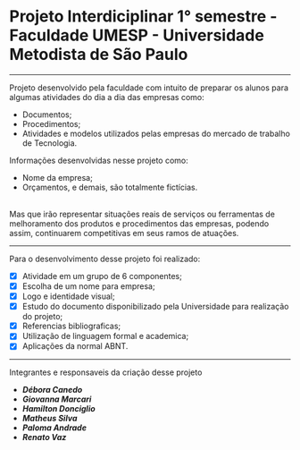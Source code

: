 # Projeto Interdiciplinar 1° semestre - Faculdade UMESP - Universidade Metodista de São Paulo 

---

<p>Projeto desenvolvido pela faculdade com intuito de preparar os alunos para algumas atividades do dia a dia das empresas como:</p>

* Documentos;
* Procedimentos;
* Atividades e modelos utilizados pelas empresas do mercado de trabalho de Tecnologia.

<p>Informações desenvolvidas nesse projeto como:</p>

* Nome da empresa;
* Orçamentos, e demais, são totalmente fictícias.

<br>Mas que irão representar situações reais de serviços ou ferramentas de melhoramento dos produtos e procedimentos das empresas, podendo assim, continuarem competitivas em seus ramos de atuações.</br>

---

Para o desenvolvimento desse projeto foi realizado:

- [x] Atividade em um grupo de 6 componentes;
- [x] Escolha de um nome para empresa;
- [x] Logo e identidade visual;
- [x] Estudo do documento disponibilizado pela Universidade para realização do projeto;
- [x] Referencias bibliograficas;
- [x] Utilização de linguagem formal e academica;
- [x] Aplicações da normal ABNT.

---

<p>Integrantes e responsaveis da criação desse projeto</p>

* __*Débora Canedo*__
* __*Giovanna Marcari*__
* __*Hamilton Donciglio*__
* __*Matheus Silva*__
* __*Paloma Andrade*__
* __*Renato Vaz*__
